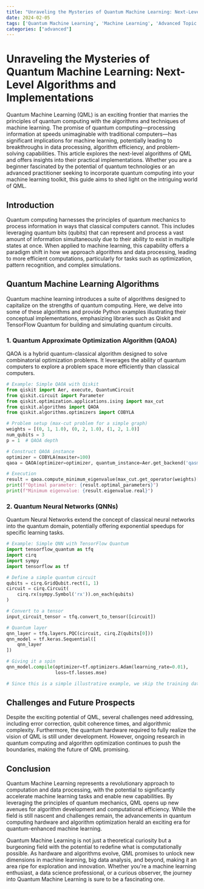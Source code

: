 ```yaml
---
title: "Unraveling the Mysteries of Quantum Machine Learning: Next-Level Algorithms and Implementations"
date: 2024-02-05
tags: ['Quantum Machine Learning', 'Machine Learning', 'Advanced Topic']
categories: ["advanced"]
---
```



# Unraveling the Mysteries of Quantum Machine Learning: Next-Level Algorithms and Implementations

Quantum Machine Learning (QML) is an exciting frontier that marries the principles of quantum computing with the algorithms and techniques of machine learning. The promise of quantum computing—processing information at speeds unimaginable with traditional computers—has significant implications for machine learning, potentially leading to breakthroughs in data processing, algorithm efficiency, and problem-solving capabilities. This article explores the next-level algorithms of QML and offers insights into their practical implementations. Whether you are a beginner fascinated by the potential of quantum technologies or an advanced practitioner seeking to incorporate quantum computing into your machine learning toolkit, this guide aims to shed light on the intriguing world of QML.

## Introduction

Quantum computing harnesses the principles of quantum mechanics to process information in ways that classical computers cannot. This includes leveraging quantum bits (qubits) that can represent and process a vast amount of information simultaneously due to their ability to exist in multiple states at once. When applied to machine learning, this capability offers a paradigm shift in how we approach algorithms and data processing, leading to more efficient computations, particularly for tasks such as optimization, pattern recognition, and complex simulations.

## Quantum Machine Learning Algorithms

Quantum machine learning introduces a suite of algorithms designed to capitalize on the strengths of quantum computing. Here, we delve into some of these algorithms and provide Python examples illustrating their conceptual implementations, emphasizing libraries such as Qiskit and TensorFlow Quantum for building and simulating quantum circuits.

### 1. Quantum Approximate Optimization Algorithm (QAOA)

QAOA is a hybrid quantum-classical algorithm designed to solve combinatorial optimization problems. It leverages the ability of quantum computers to explore a problem space more efficiently than classical computers.

```python
# Example: Simple QAOA with Qiskit
from qiskit import Aer, execute, QuantumCircuit
from qiskit.circuit import Parameter
from qiskit.optimization.applications.ising import max_cut
from qiskit.algorithms import QAOA
from qiskit.algorithms.optimizers import COBYLA

# Problem setup (max-cut problem for a simple graph)
weights = [(0, 1, 1.0), (0, 2, 1.0), (1, 2, 1.0)]
num_qubits = 3
p = 1  # QAOA depth

# Construct QAOA instance
optimizer = COBYLA(maxiter=100)
qaoa = QAOA(optimizer=optimizer, quantum_instance=Aer.get_backend('qasm_simulator'), p=p)

# Execution
result = qaoa.compute_minimum_eigenvalue(max_cut.get_operator(weights)[0])
print(f"Optimal parameter: {result.optimal_parameters}")
print(f"Minimum eigenvalue: {result.eigenvalue.real}")
```

### 2. Quantum Neural Networks (QNNs)

Quantum Neural Networks extend the concept of classical neural networks into the quantum domain, potentially offering exponential speedups for specific learning tasks.

```python
# Example: Simple QNN with TensorFlow Quantum
import tensorflow_quantum as tfq
import cirq
import sympy
import tensorflow as tf

# Define a simple quantum circuit
qubits = cirq.GridQubit.rect(1, 1)
circuit = cirq.Circuit(
    cirq.rx(sympy.Symbol('rx')).on_each(qubits)
)

# Convert to a tensor
input_circuit_tensor = tfq.convert_to_tensor([circuit])

# Quantum layer
qnn_layer = tfq.layers.PQC(circuit, cirq.Z(qubits[0]))
qnn_model = tf.keras.Sequential([
    qnn_layer
])

# Giving it a spin
qnn_model.compile(optimizer=tf.optimizers.Adam(learning_rate=0.01),
                  loss=tf.losses.mse)

# Since this is a simple illustrative example, we skip the training data preparation and model training steps.
```

## Challenges and Future Prospects

Despite the exciting potential of QML, several challenges need addressing, including error correction, qubit coherence times, and algorithmic complexity. Furthermore, the quantum hardware required to fully realize the vision of QML is still under development. However, ongoing research in quantum computing and algorithm optimization continues to push the boundaries, making the future of QML promising.

## Conclusion

Quantum Machine Learning represents a revolutionary approach to computation and data processing, with the potential to significantly accelerate machine learning tasks and enable new capabilities. By leveraging the principles of quantum mechanics, QML opens up new avenues for algorithm development and computational efficiency. While the field is still nascent and challenges remain, the advancements in quantum computing hardware and algorithm optimization herald an exciting era for quantum-enhanced machine learning.

Quantum Machine Learning is not just a theoretical curiosity but a burgeoning field with the potential to redefine what is computationally possible. As hardware and algorithms evolve, QML promises to unlock new dimensions in machine learning, big data analysis, and beyond, making it an area ripe for exploration and innovation. Whether you're a machine learning enthusiast, a data science professional, or a curious observer, the journey into Quantum Machine Learning is sure to be a fascinating one.